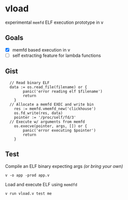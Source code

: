 # vload
experimental `memfd` ELF execution prototype in v

## Goals
- [x] memfd based execution in v
- [ ] self extracting feature for lambda functions

## Gist
```
  // Read binary ELF
  data := os.read_file(filename) or {
		panic('error reading elf $filename')
		return
	}		
  // Allocate a memfd EXEC and write bin
	res := memfd.vmemfd_new('clickhouse')
	os.fd_write(res, data)	
	pointer := '/proc/self/fd/3'
  // Execute w/ arguments from memfd
	os.execve(pointer, args, []) or {
		panic('error executing $pointer')
		return
	}
```

## Test
Compile an ELF binary expecting args _(or bring your own)_
```
v -o app -prod app.v
```

Load and execute ELF using `memdfd` 
```
v run vload.v test me
```
